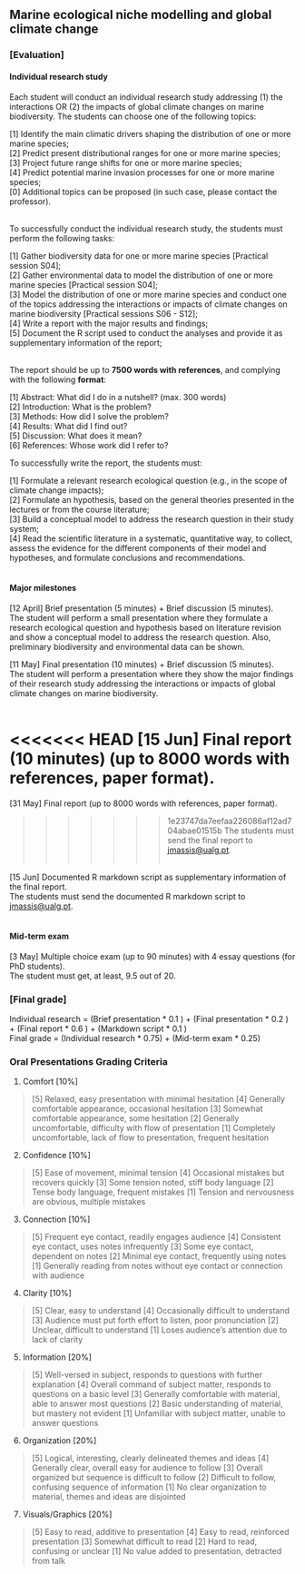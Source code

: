 ## Marine ecological niche modelling and global climate change
### [Evaluation]

#### Individual research study

Each student will conduct an individual research study addressing (1) the interactions OR (2) the impacts of global climate changes on marine biodiversity. The students can choose one of the following topics:

[1] Identify the main climatic drivers shaping the distribution of one or more marine species;<br>
[2] Predict present distributional ranges for one or more marine species;<br>
[3] Project future range shifts for one or more marine species;<br>
[4] Predict potential marine invasion processes for one or more marine species;<br>
[0] Additional topics can be proposed (in such case, please contact the professor).<br><br>

To successfully conduct the individual research study, the students must perform the following tasks:

[1] Gather biodiversity data for one or more marine species [Practical session S04];<br>
[2] Gather environmental data to model the distribution of one or more marine species [Practical session S04];<br>
[3] Model the distribution of one or more marine species and conduct one of the topics addressing the interactions or impacts of climate changes on marine biodiversity [Practical sessions S06 - S12];<br>
[4] Write a report with the major results and findings;<br>
[5] Document the R script used to conduct the analyses and provide it as supplementary information of the report;<br><br>

The report should be up to **7500 words with references**, and complying with the following **format**:

[1] Abstract: What did I do in a nutshell? (max. 300 words)<br>
[2] Introduction: What is the problem?<br>
[3] Methods: How did I solve the problem?<br>
[4] Results: What did I find out?<br>
[5] Discussion: What does it mean?<br>
[6] References: Whose work did I refer to?<br>

To successfully write the report, the students must:

[1] Formulate a relevant research ecological question (e.g., in the scope of climate change impacts);<br>
[2] Formulate an hypothesis, based on the general theories presented in the lectures or from the course literature;<br>
[3] Build a conceptual model to address the research question in their study system;<br>
[4] Read the scientific literature in a systematic, quantitative way, to collect, assess the evidence for the different components of their model and hypotheses, and formulate conclusions and recommendations.<br><br>

#### Major milestones

[12 April] Brief presentation (5 minutes) + Brief discussion (5 minutes).<br>
The student will perform a small presentation where they formulate a research ecological question and hypothesis based on literature revision and show a conceptual model to address the research question. Also, preliminary biodiversity and environmental data can be shown.

[11 May] Final presentation (10 minutes) + Brief discussion (5 minutes).<br>
The student will perform a presentation where they show the major findings of their research study addressing the interactions or impacts of global climate changes on marine biodiversity.<br><br>

<<<<<<< HEAD
[15 Jun] Final report (10 minutes) (up to 8000 words with references, paper format).<br>
=======
[31 May] Final report (up to 8000 words with references, paper format).<br>
>>>>>>> 1e23747da7eefaa226086af12ad704abae01515b
The students must send the final report to jmassis@ualg.pt.<br><br>

[15 Jun] Documented R markdown script as supplementary information of the final report.<br>
The students must send the documented R markdown script to jmassis@ualg.pt.<br><br>

#### Mid-term exam

[3 May] Multiple choice exam (up to 90 minutes) with 4 essay questions (for PhD students).<br>
The student must get, at least, 9.5 out of 20.<br>

### [Final grade]

Individual research = (Brief presentation * 0.1 ) + (Final presentation * 0.2 ) + (Final report * 0.6 ) + (Markdown script * 0.1 )<br>
Final grade = (Individual research * 0.75) + (Mid-term exam * 0.25)

### Oral Presentations Grading Criteria

01. Comfort [10%]
  > [5] Relaxed, easy presentation with minimal hesitation
  > [4] Generally comfortable appearance, occasional hesitation
  > [3] Somewhat comfortable appearance, some hesitation
  > [2] Generally uncomfortable, difficulty with flow of presentation
  > [1] Completely uncomfortable, lack of flow to presentation, frequent hesitation

02. Confidence [10%]
  > [5] Ease of movement, minimal tension
  > [4] Occasional mistakes but recovers quickly
  > [3] Some tension noted, stiff body language
  > [2] Tense body language, frequent mistakes
  > [1] Tension and nervousness are obvious, multiple mistakes

03. Connection [10%]
  > [5] Frequent eye contact, readily engages audience
  > [4] Consistent eye contact, uses notes infrequently
  > [3] Some eye contact, dependent on notes
  > [2] Minimal eye contact, frequently using notes
  > [1] Generally reading from notes without eye contact or connection with audience

04. Clarity [10%]
  > [5] Clear, easy to understand
  > [4] Occasionally difficult to understand
  > [3] Audience must put forth effort to listen, poor pronunciation
  > [2] Unclear, difficult to understand
  > [1] Loses audience’s attention due to lack of clarity

05. Information [20%]
  > [5] Well-versed in subject, responds to questions with further explanation
  > [4] Overall command of subject matter, responds to questions on a basic level
  > [3] Generally comfortable with material, able to answer most questions
  > [2] Basic understanding of material, but mastery not evident
  > [1] Unfamiliar with subject matter, unable to answer questions

06. Organization [20%]
  > [5] Logical, interesting, clearly delineated themes and ideas
  > [4] Generally clear, overall easy for audience to follow
  > [3] Overall organized but sequence is difficult to follow
  > [2] Difficult to follow, confusing sequence of information
  > [1] No clear organization to material, themes and ideas are disjointed

07. Visuals/Graphics [20%]
  > [5] Easy to read, additive to presentation
  > [4] Easy to read, reinforced presentation
  > [3] Somewhat difficult to read
  > [2] Hard to read, confusing or unclear
  > [1] No value added to presentation, detracted from talk

